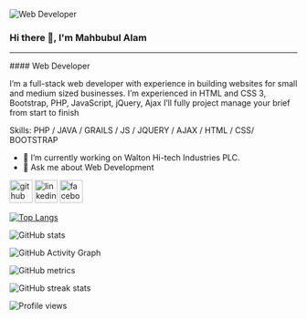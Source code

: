 ![Web Developer](https://scontent.fdac120-1.fna.fbcdn.net/v/t1.6435-1/79846905_2612939748950539_8841142706542477312_n.jpg?stp=dst-jpg_p160x160&_nc_cat=108&ccb=1-7&_nc_sid=7206a8&_nc_eui2=AeH-_N0SalpR_6uM2vqhavcrrc4cxcuDGNOtzhzFy4MY0wVAKz7ioZ0M3kAgiUierE_Une9vrmDbAxIkapU1tgbt&_nc_ohc=oqVYO-QPTzcAX-1Jmof&_nc_ht=scontent.fdac120-1.fna&oh=00_AT_vD3WQNnTEaeGoOUlt2NfpAcqMkAQNHHs7wbnYhFERbQ&oe=632BDEFB)

### Hi there 👋, I'm Mahbubul Alam
<hr>
#### Web Developer


I’m a full-stack web developer with experience in building websites for small and medium sized businesses.
I’m experienced in HTML and CSS 3, Bootstrap, PHP, JavaScript, jQuery, Ajax
I’ll fully project manage your brief from start to finish

Skills: PHP / JAVA / GRAILS / JS / JQUERY / AJAX / HTML / CSS/ BOOTSTRAP

- 🔭 I’m currently working on Walton Hi-tech Industries PLC. 
- 💬 Ask me about Web Development 


[<img src='https://cdn.jsdelivr.net/npm/simple-icons@3.0.1/icons/github.svg' alt='github' height='40'>](https://github.com/mahbubulalamcse)  [<img src='https://cdn.jsdelivr.net/npm/simple-icons@3.0.1/icons/linkedin.svg' alt='linkedin' height='40'>](https://www.linkedin.com/in/mahbubul/)  [<img src='https://cdn.jsdelivr.net/npm/simple-icons@3.0.1/icons/facebook.svg' alt='facebook' height='40'>](https://www.facebook.com/mahbubul)  

[![Top Langs](https://github-readme-stats.vercel.app/api/top-langs/?username=mahbubulalamcse)](https://github.com/anuraghazra/github-readme-stats)

![GitHub stats](https://github-readme-stats.vercel.app/api?username=mahbubulalamcse&show_icons=true)  

![GitHub Activity Graph](https://activity-graph.herokuapp.com/graph?username=mahbubulalamcse)  

![GitHub metrics](https://metrics.lecoq.io/mahbubulalamcse)  

![GitHub streak stats](https://github-readme-streak-stats.herokuapp.com/?user=mahbubulalamcse)  

![Profile views](https://gpvc.arturio.dev/mahbubulalamcse)  
